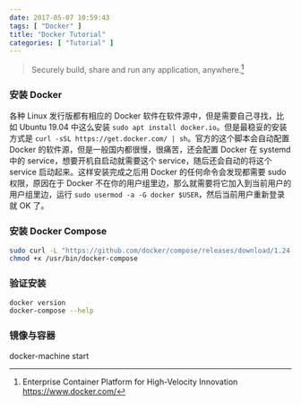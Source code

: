 ```yaml
---
date: 2017-05-07 10:59:43
tags: [ "Docker" ]
title: "Docker Tutorial"
categories: [ "Tutorial" ]
---
```


> Securely build, share and run any application, anywhere.[^description]

<!--more-->

### 安装 Docker

各种 Linux 发行版都有相应的 Docker 软件在软件源中，但是需要自己寻找，比如 Ubuntu 19.04 中这么安装 `sudo apt install docker.io`。但是最稳妥的安装方式是 `curl -sSL https://get.docker.com/ | sh`。官方的这个脚本会自动配置 Docker 的软件源，但是一般国内都很慢，很痛苦，还会配置 Docker 在 systemd 中的 service，想要开机自启动就需要这个 service，随后还会自动的将这个 service 启动起来。这样安装完成之后用 Docker 的任何命令会发现都需要 sudo 权限，原因在于 Docker 不在你的用户组里边，那么就需要将它加入到当前用户的用户组里边，运行 `sudo usermod -a -G docker $USER`，然后当前用户重新登录就 OK 了。

### 安装 Docker Compose

``` bash
sudo curl -L "https://github.com/docker/compose/releases/download/1.24.0/docker-compose-$(uname -s)-$(uname -m)" -o /usr/bin/docker-compose
chmod +x /usr/bin/docker-compose
```

### 验证安装

``` bash
docker version
docker-compose --help
```

### 镜像与容器

docker-machine start 


[^description]: Enterprise Container Platform for High-Velocity Innovation https://www.docker.com/
